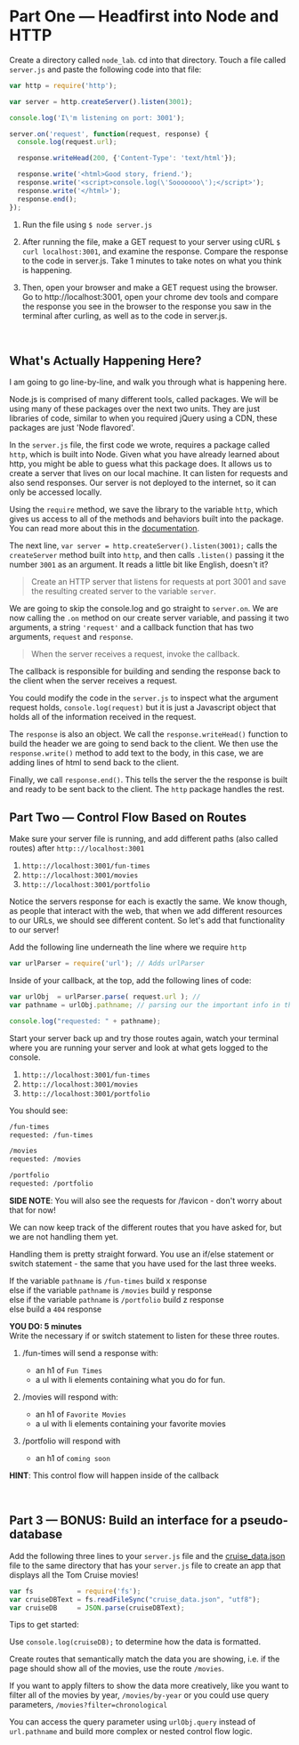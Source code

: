 # Part One — Headfirst into Node and HTTP

Create a directory called `node_lab`. cd into that directory.  Touch a file called `server.js` and paste the following code into that file:

```js
var http = require('http');

var server = http.createServer().listen(3001);

console.log('I\'m listening on port: 3001');

server.on('request', function(request, response) {
  console.log(request.url);

  response.writeHead(200, {'Content-Type': 'text/html'});

  response.write('<html>Good story, friend.');
  response.write('<script>console.log(\'Sooooooo\');</script>');
  response.write('</html>');
  response.end();
});
```

1.  Run the file using `$ node server.js`

2. After running the file, make a GET request to your server using cURL `$ curl localhost:3001`, and examine the response.  Compare the response to the code in server.js. Take 1 minutes to take notes on what you think is happening.

3. Then, open your browser and make a GET request using the browser. Go to http://localhost:3001, open your chrome dev tools and compare the response you see in the browser to the response you saw in the terminal after curling, as well as to the code in server.js.

<br />

## What's Actually Happening Here?

I am going to go line-by-line, and walk you through what is happening here.

Node.js is comprised of many different tools, called packages. We will be using many of these packages over the next two units. They are just libraries of code, similar to when you required jQuery using a CDN, these packages are just 'Node flavored'.

In the `server.js` file, the first code we wrote, requires a package called `http`, which is built into Node.  Given what you have already learned about http, you might be able to guess what this package does. It allows us to create a server that lives on our local machine.  It can listen for requests and also send responses. Our server is not deployed to the internet, so it can only be accessed locally.

Using the `require` method, we save the library to the variable `http`, which gives us access to all of the methods and behaviors built into the package. You can read more about this in the [documentation](https://nodejs.org/api/http.html).

The next line, `var server = http.createServer().listen(3001);` calls the `createServer` method built into `http`, and then calls `.listen()` passing it the number `3001` as an argument. It reads a little bit like English, doesn't it?

> Create an HTTP server that listens for requests at port 3001 and save the resulting created server to the variable `server`.

We are going to skip the console.log and go straight to `server.on`. We are now calling the `.on` method on our create server variable, and passing it two arguments, a string `'request'` and a callback function that has two arguments, `request` and `response`.

> When the server receives a request, invoke the callback.

The callback is responsible for building and sending the response back to the client when the server receives a request.

You could modify the code in the `server.js` to inspect what the argument request holds, `console.log(request)` but it is just a Javascript object that holds all of the information received in the request.

The `response` is also an object. We call the `response.writeHead()` function to build the header we are going to send back to the client. We then use the `response.write()` method to add text to the body, in this case, we are adding lines of html to send back to the client.

Finally, we call `response.end()`. This tells the server the the response is built and ready to be sent back to the client. The `http` package handles the rest.

## Part Two — Control Flow Based on Routes

Make sure your server file is running, and add different paths (also called routes) after `http:://localhost:3001`

1. `http:://localhost:3001/fun-times`
2. `http:://localhost:3001/movies`
3. `http:://localhost:3001/portfolio`

Notice the servers response for each is exactly the same. We know though, as people that interact with the web, that when we add different resources to our URLs, we should see different content. So let's add that functionality to our server!

Add the following line underneath the line where we require `http`

```js
var urlParser = require('url'); // Adds urlParser
```

Inside of your callback, at the top, add the following lines of code:

```js
var urlObj  = urlParser.parse( request.url ); //
var pathname = urlObj.pathname; // parsing our the important info in the url

console.log("requested: " + pathname);
```

Start your server back up and try those routes again, watch your terminal where you are running your server and look at what gets logged to the console.

1. `http:://localhost:3001/fun-times`
2. `http:://localhost:3001/movies`
3. `http:://localhost:3001/portfolio`

You should see:

```bash
/fun-times
requested: /fun-times

/movies
requested: /movies

/portfolio
requested: /portfolio

```

**SIDE NOTE**: You will also see the requests for /favicon - don't worry about that for now!

We can now keep track of the different routes that you have asked for, but we are not handling them yet.

Handling them is pretty straight forward.  You use an if/else statement or switch statement - the same that you have used for the last three weeks.

If the variable `pathname` is `/fun-times` build x response <br />
else if the variable `pathname` is `/movies` build y response <br />
else if the variable `pathname` is `/portfolio` build z response <br />
else build a `404` response

**YOU DO: 5 minutes** <br />
Write the necessary if or switch statement to listen for these three routes.

1. /fun-times will send a response with:
	- an h1 of `Fun Times`
	- a ul with li elements containing what you do for fun.

2. /movies will respond with:
	- an h1 of `Favorite Movies`
	- a ul with li elements containing your favorite movies

3. /portfolio will respond with
	- an h1 of `coming soon`

**HINT**: This control flow will happen inside of the callback

<br />

## Part 3 — BONUS: Build an interface for a pseudo-database

Add the following three lines to your `server.js` file and the [cruise_data.json](https://github.com/ATL-WDI-Curriculum/atl-wdi-9/blob/master/unit_02/w06d01/student_labs/cruise_data.json) file to the same directory that has your `server.js` file to create an app that displays all the Tom Cruise movies!

```js
var fs           = require('fs');
var cruiseDBText = fs.readFileSync("cruise_data.json", "utf8");
var cruiseDB     = JSON.parse(cruiseDBText);
```

Tips to get started:

Use `console.log(cruiseDB);` to determine how the data is formatted.

Create routes that semantically match the data you are showing, i.e. if the page should show all of the movies, use the route `/movies`.

If you want to apply filters to show the data more creatively, like you want to filter all of the movies by year, `/movies/by-year` or you could use query parameters, `/movies?filter=chronological`

You can access the query parameter using `urlObj.query` instead of `url.pathname` and build more complex or nested control flow logic.
